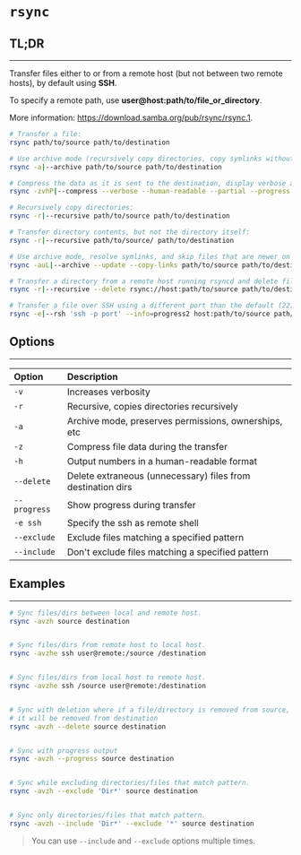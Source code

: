 # `rsync`




## **TL;DR**
---

Transfer files either to or from a remote host (but not between two remote hosts), by default using **SSH**.

To specify a remote path, use **user@host:path/to/file_or_directory**.

More information: <https://download.samba.org/pub/rsync/rsync.1>.


```sh
# Transfer a file:
rsync path/to/source path/to/destination

# Use archive mode (recursively copy directories, copy symlinks without resolving, and preserve permissions, ownership and modification times):
rsync -a|--archive path/to/source path/to/destination

# Compress the data as it is sent to the destination, display verbose and human-readable progress, and keep partially transferred files if interrupted:
rsync -zvhP|--compress --verbose --human-readable --partial --progress path/to/source path/to/destination

# Recursively copy directories:
rsync -r|--recursive path/to/source path/to/destination

# Transfer directory contents, but not the directory itself:
rsync -r|--recursive path/to/source/ path/to/destination

# Use archive mode, resolve symlinks, and skip files that are newer on the destination:
rsync -auL|--archive --update --copy-links path/to/source path/to/destination

# Transfer a directory from a remote host running rsyncd and delete files on the destination that do not exist on the source:
rsync -r|--recursive --delete rsync://host:path/to/source path/to/destination

# Transfer a file over SSH using a different port than the default (22) and show global progress:
rsync -e|--rsh 'ssh -p port' --info=progress2 host:path/to/source path/to/destination
```


## Options
---



| Option        | Description         |
| :---          | :---                |
| `-v`          | Increases verbosity | 
| `-r`          | Recursive, copies directories recursively | 
| `-a`          | Archive mode, preserves permissions, ownerships, etc | 
| `-z`          | Compress file data during the transfer | 
| `-h`          | Output numbers in a human-readable format | 
| `--delete`    | Delete extraneous (unnecessary) files from destination dirs | 
| `--progress`  | Show progress during transfer | 
| `-e ssh`      | Specify the ssh as remote shell | 
| `--exclude`   | Exclude files matching a specified pattern | 
| `--include`   | Don't exclude files matching a specified pattern | 


## Examples
---


```sh
# Sync files/dirs between local and remote host.
rsync -avzh source destination


# Sync files/dirs from remote host to local host.
rsync -avzhe ssh user@remote:/source /destination


# Sync files/dirs from local host to remote host.
rsync -avzhe ssh /source user@remote:/destination


# Sync with deletion where if a file/directory is removed from source,
# it will be removed from destination
rsync -avzh --delete source destination


# Sync with progress output
rsync -avzh --progress source destination


# Sync while excluding directories/files that match pattern.
rsync -avzh --exclude 'Dir*' source destination


# Sync only directories/files that match pattern.
rsync -avzh --include 'Dir*' --exclude '*' source destination
```


> You can use `--include` and `--exclude` options multiple times.

